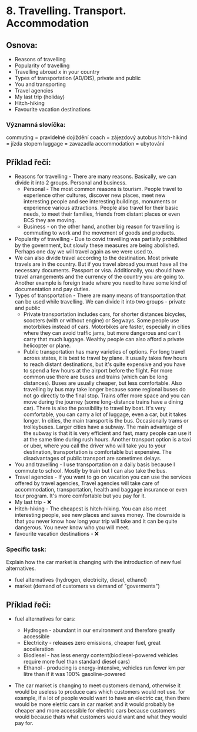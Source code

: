 # 8. Travelling. Transport. Accommodation

## Osnova:

 * Reasons of travelling
 * Popularity of travelling
 * Travelling abroad x in your country
 * Types of transportation (AD/DIS), private and public
 * You and transporting
 * Travel agencies
 * My last trip (holiday)
 * Hitch-hiking
 * Favourite vacation destinations

 
### Významná slovíčka:
commuting = pravidelné dojíždění
coach = zájezdový autobus
hitch-hikind = jízda stopem
luggage = zavazadla
accommodation = ubytování

## Příklad řeči:
* Reasons for travelling - There are many reasons. Basically, we can divide it into 2 groups. Personal and business.
  * Personal - The most common reasons is tourism. People travel to experience other cultures, discover new places, meet new interesting people and see interesting buildings, monuments or experience various attractions. People also travel for their basic needs, to meet their families, friends from distant places or even BCS they are moving. 
  * Business - on the other hand, another big reason for travelling is commuting to work and the movement of goods and products.
* Popularity of travelling - Due to covid travelling was partially prohibited by the government, but slowly these measures are being abolished. Perhaps one day we will travel again as we were used to.
* We can also divide travel according to the destination. Most private travels are in the country. But if you travel abroad you must have all the necessary documents. Passport or visa. Additionally, you should have travel arrangements and the currency of the country you are going to. Another example is foreign trade where you need to have some kind of documentation and pay duties.
* Types of transportation - There are many means of transportation that can be used while travelling. We can divide it into two groups - private and public
  * Private transportation includes cars, for shorter distances bicycles, scooters (with or without engine) or Segways. Some people use motorbikes instead of cars. Motorbikes are faster, especially in cities where they can avoid traffic jams, but more dangerous and can't carry that much luggage. Wealthy people can also afford a private helicopter or plane.
  * Public transportation has many varieties of options.
	For long travel across states, it is best to travel by plane. It usually takes few hours to reach distant destinations, but it's quite expensive and you have to spend a few hours at the airport before the flight.
	For more common use there are buses and trains (which can be long distances). Buses are usually cheaper, but less comfortable. Also travelling by bus may take longer because some regional buses do not go directly to the final stop. Trains offer more space and you can move during the journey (some long-distance trains have a dining car). There is also the possibility to travel by boat. It's very comfortable, you can carry a lot of luggage, even a car, but it takes longer.
	In cities, the main transport is the bus. Occasionally trams or trolleybuses. Larger cities have a subway. The main advantage of the subway is that it is very efficient and fast, many people can use it at the same time during rush hours. Another transport option is a taxi or uber, where you call the driver who will take you to your destination, transportation is comfortable but expensive. The disadvantages of public transport are sometimes delays.
* You and travelling - I use transportation on a daily basis because I commute to school. Mostly by train but I can also take the bus.
* Travel agencies - If you want to go on vacation you can use the services offered by travel agencies, Travel agencies will take care of accommodation, transportation, health and baggage insurance or even tour program. It's more comfortable but you pay for it.
* My last trip - ❌
* Hitch-hiking - The cheapest is hitch-hiking. You can also meet interesting people, see new places and saves money. The downside is that you never know how long your trip will take and it can be quite dangerous. You never know who you will meet.
* favourite vacation destinations - ❌

### Specific task:
Explain how the car market is changing with the introduction of new fuel alternatives. 

* fuel alternatives (hydrogen, electricity, diesel, ethanol)
* market (demand of customers vs demand of "goverments")

## Příklad řeči:
* fuel alternatives for cars:
	* Hydrogen - abundant in our environment and therefore greatly accessible
	* Electricity - releases zero emissions, cheaper fuel, great acceleration
	* Biodiesel - has less energy content(biodiesel-powered vehicles require more fuel than standard diesel cars)
	* Ethanol - producing is energy-intensive, vehicles run fewer km per litre than if it was 100% gasoline-powered

* The car market is changing to meet customers demand, otherwise it would be useless to produce cars which customers would not use.
for example, if a lot of people would want to have an electric car, then there would be more eletric cars in car market and it would probably be cheaper and more accessible for electric cars because customers would because thats what customers would want and what they would pay for.